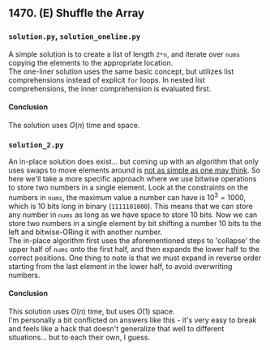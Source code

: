 ## 1470. (E) Shuffle the Array

### `solution.py`, `solution_oneline.py`
A simple solution is to create a list of length `2*n`, and iterate over `nums` copying the elements to the appropriate location.  
The one-liner solution uses the same basic concept, but utilizes list comprehensions instead of explicit `for` loops. In nested list comprehensions, the inner comprehension is evaluated first.  
  
#### Conclusion
The solution uses $O(n)$ time and space.  
  

### `solution_2.py`
An in-place solution does exist... but coming up with an algorithm that only uses swaps to move elements around is [not as simple as one may think](https://arxiv.org/abs/0805.1598). So here we'll take a more specific approach where we use bitwise operations to store two numbers in a single element. Look at the constraints on the numbers in `nums`, the maximum value a number can have is $10^3 = 1000$, which is 10 bits long in binary (`1111101000`). This means that we can store any number in `nums` as long as we have space to store 10 bits. Now we can store two numbers in a single element by bit shifting a number 10 bits to the left and bitwise-ORing it with another number.  
The in-place algorithm first uses the aforementioned steps to 'collapse' the upper half of `nums` onto the first half, and then expands the lower half to the correct positions. One thing to note is that we must expand in reverse order starting from the last element in the lower half, to avoid overwriting numbers.  
  
#### Conclusion
This solution uses $O(n)$ time, but uses $O(1)$ space.  
I'm personally a bit conflicted on answers like this - it's very easy to break and feels like a hack that doesn't generalize that well to different situations... but to each their own, I guess.  
